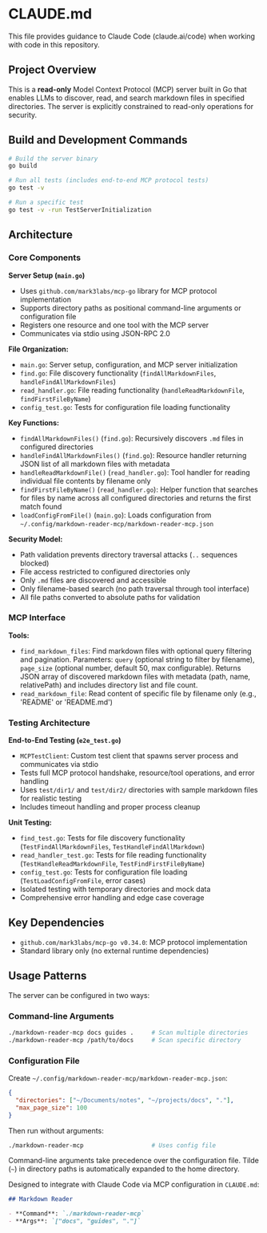 # CLAUDE.md

This file provides guidance to Claude Code (claude.ai/code) when working with code in this repository.

## Project Overview

This is a **read-only** Model Context Protocol (MCP) server built in Go that enables LLMs to discover, read, and search markdown files in specified directories. The server is explicitly constrained to read-only operations for security.

## Build and Development Commands

```bash
# Build the server binary
go build

# Run all tests (includes end-to-end MCP protocol tests)
go test -v

# Run a specific test
go test -v -run TestServerInitialization
```

## Architecture

### Core Components

**Server Setup (`main.go`)**

- Uses `github.com/mark3labs/mcp-go` library for MCP protocol implementation
- Supports directory paths as positional command-line arguments or configuration file
- Registers one resource and one tool with the MCP server
- Communicates via stdio using JSON-RPC 2.0

**File Organization:**

- `main.go`: Server setup, configuration, and MCP server initialization
- `find.go`: File discovery functionality (`findAllMarkdownFiles`, `handleFindAllMarkdownFiles`)
- `read_handler.go`: File reading functionality (`handleReadMarkdownFile`, `findFirstFileByName`)
- `config_test.go`: Tests for configuration file loading functionality

**Key Functions:**

- `findAllMarkdownFiles()` (`find.go`): Recursively discovers `.md` files in configured directories
- `handleFindAllMarkdownFiles()` (`find.go`): Resource handler returning JSON list of all markdown files with metadata
- `handleReadMarkdownFile()` (`read_handler.go`): Tool handler for reading individual file contents by filename only
- `findFirstFileByName()` (`read_handler.go`): Helper function that searches for files by name across all configured directories and returns the first match found
- `loadConfigFromFile()` (`main.go`): Loads configuration from `~/.config/markdown-reader-mcp/markdown-reader-mcp.json`

**Security Model:**

- Path validation prevents directory traversal attacks (`..` sequences blocked)
- File access restricted to configured directories only
- Only `.md` files are discovered and accessible
- Only filename-based search (no path traversal through tool interface)
- All file paths converted to absolute paths for validation

### MCP Interface

**Tools:**

- `find_markdown_files`: Find markdown files with optional query filtering and pagination. Parameters: `query` (optional string to filter by filename), `page_size` (optional number, default 50, max configurable). Returns JSON array of discovered markdown files with metadata (path, name, relativePath) and includes directory list and file count.
- `read_markdown_file`: Read content of specific file by filename only (e.g., 'README' or 'README.md')

### Testing Architecture

**End-to-End Testing (`e2e_test.go`)**

- `MCPTestClient`: Custom test client that spawns server process and communicates via stdio
- Tests full MCP protocol handshake, resource/tool operations, and error handling
- Uses `test/dir1/` and `test/dir2/` directories with sample markdown files for realistic testing
- Includes timeout handling and proper process cleanup

**Unit Testing:**

- `find_test.go`: Tests for file discovery functionality (`TestFindAllMarkdownFiles`, `TestHandleFindAllMarkdown`)
- `read_handler_test.go`: Tests for file reading functionality (`TestHandleReadMarkdownFile`, `TestFindFirstFileByName`)
- `config_test.go`: Tests for configuration file loading (`TestLoadConfigFromFile`, error cases)
- Isolated testing with temporary directories and mock data
- Comprehensive error handling and edge case coverage

## Key Dependencies

- `github.com/mark3labs/mcp-go v0.34.0`: MCP protocol implementation
- Standard library only (no external runtime dependencies)

## Usage Patterns

The server can be configured in two ways:

### Command-line Arguments
```bash
./markdown-reader-mcp docs guides .     # Scan multiple directories
./markdown-reader-mcp /path/to/docs     # Scan specific directory
```

### Configuration File
Create `~/.config/markdown-reader-mcp/markdown-reader-mcp.json`:
```json
{
  "directories": ["~/Documents/notes", "~/projects/docs", "."],
  "max_page_size": 100
}
```

Then run without arguments:
```bash
./markdown-reader-mcp                   # Uses config file
```

Command-line arguments take precedence over the configuration file. Tilde (`~`) in directory paths is automatically expanded to the home directory.

Designed to integrate with Claude Code via MCP configuration in `CLAUDE.md`:

```markdown
## Markdown Reader

- **Command**: `./markdown-reader-mcp`
- **Args**: `["docs", "guides", "."]`
```

